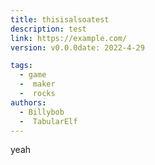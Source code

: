 ```yaml
---
title: thisisalsoatest
description: test
link: https://example.com/
version: v0.0.0date: 2022-4-29

tags:
  - game
  -  maker
  -  rocks
authors:
  - Billybob
  -  TabularElf
---
```


yeah